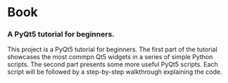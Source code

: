 # Book

### A PyQt5 tutorial for beginners.

This project is a PyQt5 tutorial for beginners. The first part of the tutorial showcases the most commpn Qt5 widgets in a series of simple Python scripts. The second part presents some more useful PyQt5 scripts. Each script will be followed by a step-by-step walkthrough explaining the code.
